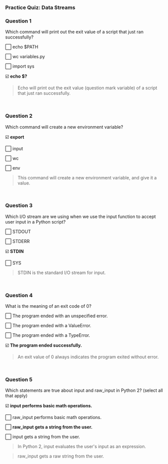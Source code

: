 ### Practice Quiz: Data Streams



### Question 1

Which command will print out the exit value of a script that just ran successfully?

⬜ echo $PATH

⬜ wc variables&#46;py

⬜ import sys

☑️ **echo $?**

> Echo will print out the exit value (question mark variable) of a script that just ran successfully.

<br>

### Question 2

Which command will create a new environment variable?

☑️ **export**

⬜ input

⬜ wc

⬜ env

> This command will create a new environment variable, and give it a value.

<br>

### Question 3

Which I/O stream are we using when we use the input function to accept user input in a Python script?

⬜ STDOUT

⬜ STDERR

☑️ **STDIN**

⬜ SYS

> STDIN is the standard I/O stream for input.

<br>

### Question 4

What is the meaning of an exit code of 0?

⬜ The program ended with an unspecified error.

⬜ The program ended with a ValueError.

⬜ The program ended with a TypeError.

☑️ **The program ended successfully.**

> An exit value of 0 always indicates the program exited without error.

<br>

### Question 5

Which statements are true about  input and raw_input in Python 2? (select all that apply)

☑️ **input performs basic math operations.**

⬜ raw_input performs basic math operations.

⬜ **raw_input gets a string from the user.**

⬜ input  gets a string from the user.

> In Python 2, input evaluates the user's input as an expression.

> raw_input gets a raw string from the user.
